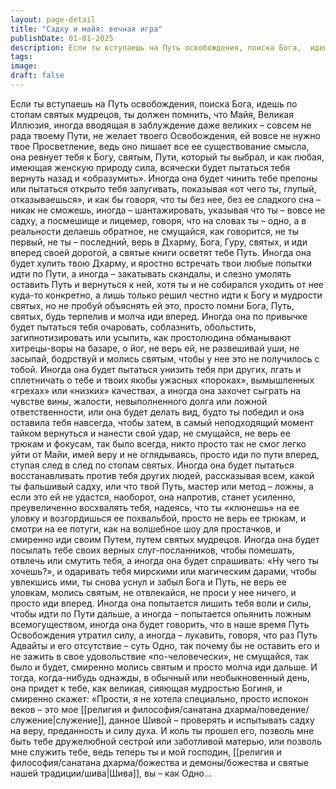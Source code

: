 ```yaml
---
layout: page-detail
title: "Садху и майя: вечная игра"
publishDate: 01-01-2025
description: Если ты вступаешь на Путь освобождения, поиска Бога,  идешь по стопам святых мудрецов,  ты должен помнить, что Майя, Великая Иллюзия, иногда вводящая в заблуждение даже великих –  совсем не рада твоему Пути,  не желает твоего Освобождения...
tags:
image:
draft: false
---
```

Если ты вступаешь на Путь освобождения, поиска Бога,  идешь по стопам святых мудрецов,  ты должен помнить, что Майя, Великая Иллюзия, иногда вводящая в заблуждение даже великих –  совсем не рада твоему Пути,  не желает твоего Освобождения,  ей вовсе не нужно твое Просветление, ведь оно лишает все ее существование смысла,  она ревнует тебя к Богу, святым,  Пути, который ты выбрал, и как любая, имеющая женскую природу сила,  всячески будет пытаться тебя вернуть назад и «образумить». Иногда она будет чинить тебе препоны  или пытаться открыто тебя запугивать,  показывая «от чего ты, глупый, отказываешься», и как бы говоря,  что ты без нее, без ее сладкого сна –  никак не сможешь, иногда – шантажировать,  указывая что ты – вовсе не садху,  а посмешище и лицемер, говоря, что на словах ты – одно,  а в реальности делаешь обратное, не смущайся, как говорится,  не ты первый, не ты – последний,  верь в Дхарму, Бога, Гуру, святых, и иди вперед своей дорогой,  а святые книги осветят тебе Путь. Иногда она будет хулить твою Дхарму,  и яростно встречать твои любые попытки идти по Пути,  а иногда – закатывать скандалы,  и слезно умолять оставить Путь и вернуться к ней, хотя ты и не собирался уходить от нее куда-то конкретно,  а лишь только решил честно идти к Богу и мудрости святых, но не пробуй объяснять ей это,  просто помни Бога, Путь, святых,  будь терпелив и молча иди вперед. Иногда она по привычке будет пытаться  тебя очаровать, соблазнить, обольстить,  загипнотизировать или усыпить,  как простолюдина обманывают хитрецы-воры на базаре, о йог, не верь ей, не развешивай уши,  не засыпай, бодрствуй и молись святым,  чтобы у нее это не получилось с тобой. Иногда она будет пытаться унизить тебя при других,  лгать и сплетничать о тебе и твоих якобы ужасных «пороках»,  вымышленных «грехах» или «низких» качествах, а иногда она захочет сыграть на чувстве вины, жалости,  невыполненного долга или ложной ответственности, или она будет делать вид, будто ты победил  и она оставила тебя навсегда, чтобы затем,  в самый неподходящий момент тайком вернуться  и нанести свой удар, не смущайся,  не верь ее трюкам и фокусам, так было всегда, никто просто так не смог легко уйти от Майи,  имей веру и не оглядываясь, просто иди по пути вперед,  ступая след в след по стопам святых. Иногда она будет пытаться восстанавливать  против тебя других людей,  рассказывая всем, какой ты фальшивый садху, или что твой Путь, мастер или метод – ложны,  а если это ей не удастся, наоборот, она напротив, станет усиленно, преувеличенно восхвалять тебя,  надеясь, что ты «клюнешь»  на ее уловку и возгордишься ее похвальбой, просто не верь ее трюкам,  и смотри на ее потуги,  как на волшебное шоу для простачков, и смиренно иди своим Путем,  путем святых мудрецов. Иногда она будет посылать тебе своих верных слуг-посланников,  чтобы помешать,  отвлечь или смутить тебя, а иногда она будет спрашивать: «Ну чего ты хочешь?»,  и одаривать тебя мирскими или магическим дарами,  чтобы увлекшись ими,  ты снова уснул и забыл Бога и Путь, не верь ее уловкам, молись святым,  не отвлекайся, не проси у нее ничего,  и просто иди вперед. Иногда она попытается лишить тебя воли и силы,  чтобы идти по Пути дальше,  а иногда – попытается опьянить ложным всемогуществом, иногда она будет говорить,  что в наше время Путь Освобождения утратил силу,  а иногда – лукавить, говоря, что раз Путь Адвайты и его отсутствие – суть Одно, так почему бы не оставить его  и не зажить в свое удовольствие «по-человечески», не смущайся, так было и будет,  смиренно молись святым и просто молча иди дальше. И тогда, когда-нибудь однажды,  в обычный или необыкновенный день,  она придет к тебе, как великая, сияющая мудростью Богиня, и смиренно скажет: «Прости, я не хотела специально,  просто испокон веков – это мое [[религия и философия/санатана дхарма/поведение/служение|служение]],  данное Шивой – проверять и испытывать садху на веру,  преданность и силу духа. И коль ты прошел его,  позволь мне быть тебе дружелюбной сестрой  или заботливой матерью,  или позволь мне служить тебе, ведь теперь ты и мой господин, [[религия и философия/санатана дхарма/божества и демоны/божества и святые нашей традиции/шива|Шива]],  вы – как Одно...
  
